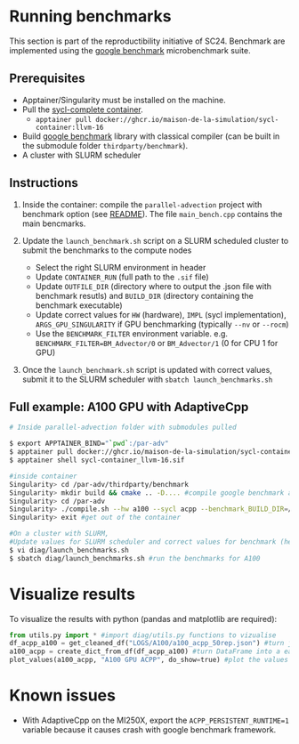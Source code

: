 # Running benchmarks
This section is part of the reproductibility initiative of SC24.
Benchmark are implemented using the [google benchmark](https://github.com/google/benchmark/) microbenchmark suite.

## Prerequisites
- Apptainer/Singularity must be installed on the machine.
- Pull the [sycl-complete container](https://github.com/Maison-de-la-Simulation/parallel-advection/pkgs/container/sycl-complete).
  - `apptainer pull docker://ghcr.io/maison-de-la-simulation/sycl-container:llvm-16`
- Build [google benchmark](https://github.com/google/benchmark) library with classical compiler (can be built in the submodule folder `thirdparty/benchmark`).
- A cluster with SLURM scheduler

## Instructions
1) Inside the container: compile the `parallel-advection` project with benchmark option (see [README](../README.md)). The file `main_bench.cpp` contains the main bencmarks.

2) Update the `launch_benchmark.sh` script on a SLURM scheduled cluster to submit the benchmarks to the compute nodes
   - Select the right SLURM environment in header
   - Update `CONTAINER_RUN` (full path to the `.sif` file)
   - Update `OUTFILE_DIR` (directory where to output the .json file with benchmark resutls) and `BUILD_DIR` (directory containing the benchmark executable)
   - Update correct values for `HW` (hardware), `IMPL` (sycl implementation), `ARGS_GPU_SINGULARITY` if GPU benchmarking (typically `--nv` or `--rocm`)
   - Use the `BENCHMARK_FILTER` environment variable. e.g. `BENCHMARK_FILTER=BM_Advector/0` or `BM_Advector/1` (0 for CPU 1 for GPU)

3) Once the `launch_benchmark.sh` script is updated with correct values, submit it to the SLURM scheduler with `sbatch launch_benchmarks.sh`

## Full example: A100 GPU with AdaptiveCpp
```sh
# Inside parallel-advection folder with submodules pulled

$ export APPTAINER_BIND="`pwd`:/par-adv"
$ apptainer pull docker://ghcr.io/maison-de-la-simulation/sycl-container:llvm-16
$ apptainer shell sycl-container_llvm-16.sif

#inside container
Singularity> cd /par-adv/thirdparty/benchmark
Singularity> mkdir build && cmake .. -D.... #compile google benchmark apart
Singularity> cd /par-adv
Singularity> ./compile.sh --hw a100 --sycl acpp --benchmark_BUILD_DIR=/par-adv/thirdparty/benchmark/build
Singularity> exit #get out of the container

#On a cluster with SLURM,
#Update values for SLURM scheduler and correct values for benchmark (here we target a100 and acpp, we will need the --nv flag for singularity)
$ vi diag/launch_benchmarks.sh
$ sbatch diag/launch_benchmarks.sh #run the benchmarks for A100
```

# Visualize results
To visualize the results with python (pandas and matplotlib are required):
```python
from utils.py import * #import diag/utils.py functions to vizualise
df_acpp_a100 = get_cleaned_df("LOGS/A100/a100_acpp_50rep.json") #turn json into DataFrame
a100_acpp = create_dict_from_df(df_acpp_a100) #turn DataFrame into a easily plotable list
plot_values(a100_acpp, "A100 GPU ACPP", do_show=true) #plot the values and show
```

# Known issues
- With AdaptiveCpp on the MI250X, export the `ACPP_PERSISTENT_RUNTIME=1` variable because it causes crash with google benchmark framework.